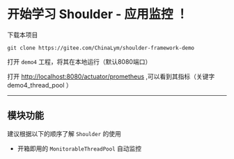 # 开始学习 Shoulder - 应用监控 ！

下载本项目

```
git clone https://gitee.com/ChinaLym/shoulder-framework-demo
```

打开 `demo4` 工程，将其在本地运行（默认8080端口）

打开 [http://localhost:8080/actuator/prometheus](http://localhost:8080/actuator/prometheus) ,可以看到其指标（关键字 demo4_thread_pool ）

---

## 模块功能

建议根据以下的顺序了解 `Shoulder` 的使用

- 开箱即用的 `MonitorableThreadPool` 自动监控